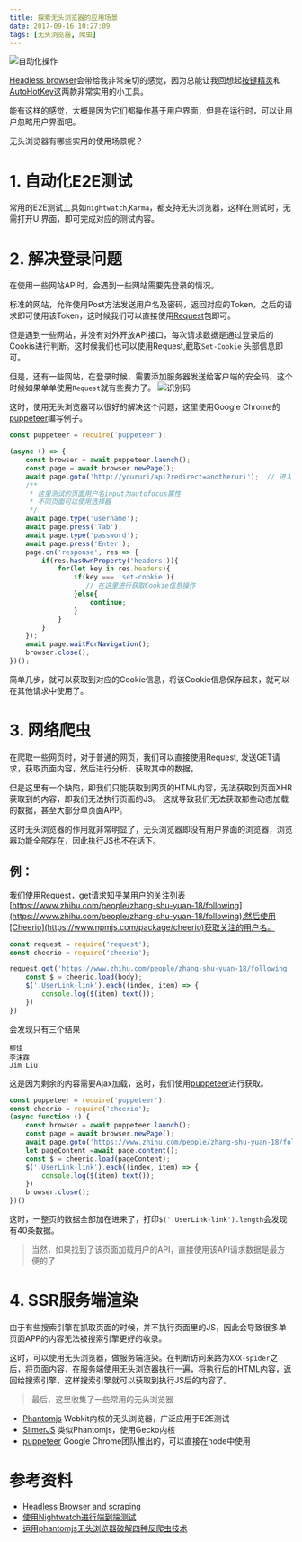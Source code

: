 ```yaml
---
title: 探索无头浏览器的应用场景
date: 2017-09-16 10:27:09
tags: [无头浏览器, 爬虫]
---
```


![自动化操作](https://cdn.thisjs.com/blog/automateexpenses.jpg)

[Headless browser](https://en.wikipedia.org/wiki/Headless_browser)会带给我非常亲切的感觉，因为总能让我回想起[按键精灵](http://www.anjian.com/)和[AutoHotKey](https://www.autohotkey.com/)这两款非常实用的小工具。

<!--more-->

能有这样的感觉，大概是因为它们都操作基于用户界面，但是在运行时，可以让用户忽略用户界面吧。

无头浏览器有哪些实用的使用场景呢？

# 1. 自动化E2E测试
常用的E2E测试工具如`nightwatch`,`Karma`，都支持无头浏览器，这样在测试时，无需打开UI界面，即可完成对应的测试内容。

# 2. 解决登录问题
在使用一些网站API时，会遇到一些网站需要先登录的情况。

标准的网站，允许使用Post方法发送用户名及密码，返回对应的Token，之后的请求即可使用该Token，这时候我们可以直接使用[Request](https://www.npmjs.com/package/request)包即可。

但是遇到一些网站，并没有对外开放API接口，每次请求数据是通过登录后的Cookis进行判断。这时候我们也可以使用Request,截取`Set-Cookie` 头部信息即可。

但是，还有一些网站，在登录时候，需要添加服务器发送给客户端的安全码，这个时候如果单单使用`Request`就有些费力了。
![识别码](https://cdn.thisjs.com/random.png)

这时，使用无头浏览器可以很好的解决这个问题，这里使用Google Chrome的[puppeteer](https://github.com/GoogleChrome/puppeteer)编写例子。

```js
const puppeteer = require('puppeteer');

(async () => {
    const browser = await puppeteer.launch();
    const page = await browser.newPage();
    await page.goto('http://youruri/api?redirect=anotheruri');  // 进入对应的登录页面
    /**
     * 这里测试的页面用户名input为autofocus属性
     * 不同页面可以使用选择器
     */
    await page.type('username');
    await page.press('Tab');
    await page.type('password');
    await page.press('Enter');
    page.on('response', res => {
        if(res.hasOwnProperty('headers')){
            for(let key in res.headers){
                if(key === 'set-cookie'){
                   // 在这里进行获取Cookie信息操作
                }else{
                    continue;
                }
            }
        }
    });
    await page.waitForNavigation();
    browser.close();
})();
```
简单几步，就可以获取到对应的Cookie信息，将该Cookie信息保存起来，就可以在其他请求中使用了。

# 3. 网络爬虫
在爬取一些网页时，对于普通的网页，我们可以直接使用Request, 发送GET请求，获取页面内容，然后进行分析，获取其中的数据。

但是这里有一个缺陷，即我们只能获取到网页的HTML内容，无法获取到页面XHR获取到的内容，即我们无法执行页面的JS。
这就导致我们无法获取那些动态加载的数据，甚至大部分单页面APP。

这时无头浏览器的作用就非常明显了，无头浏览器即没有用户界面的浏览器，浏览器功能全部存在，因此执行JS也不在话下。

## 例：

我们使用Request，get请求知乎某用户的关注列表[https://www.zhihu.com/people/zhang-shu-yuan-18/following](https://www.zhihu.com/people/zhang-shu-yuan-18/following),然后使用[Cheerio](https://www.npmjs.com/package/cheerio)获取关注的用户名。
```js
const request = require('request');
const cheerio = require('cheerio');

request.get('https://www.zhihu.com/people/zhang-shu-yuan-18/following', (error, res, body) => {
    const $ = cheerio.load(body);
    $('.UserLink-link').each((index, item) => {
        console.log($(item).text());
    })
})
```
会发现只有三个结果
```
柳佳
李沫霖
Jim Liu
```
这是因为剩余的内容需要Ajax加载，这时，我们使用[puppeteer](https://github.com/GoogleChrome/puppeteer)进行获取。

```js
const puppeteer = require('puppeteer');
const cheerio = require('cheerio');
(async function () {
    const browser = await puppeteer.launch();
    const page = await browser.newPage();
    await page.goto('https://www.zhihu.com/people/zhang-shu-yuan-18/following');
    let pageContent =await page.content();
    const $ = cheerio.load(pageContent);
    $('.UserLink-link').each((index, item) => {
        console.log($(item).text());
    })
    browser.close();
})()
```
这时，一整页的数据全部加在进来了，打印`$('.UserLink-link').length`会发现有40条数据。

> 当然，如果找到了该页面加载用户的API，直接使用该API请求数据是最方便的了

# 4. SSR服务端渲染

由于有些搜索引擎在抓取页面的时候，并不执行页面里的JS，因此会导致很多单页面APP的内容无法被搜索引擎更好的收录。

这时，可以使用无头浏览器，做服务端渲染。在判断访问来路为`XXX-spider`之后，将页面内容，在服务端使用无头浏览器执行一遍，将执行后的HTML内容，返回给搜索引擎，这样搜索引擎就可以获取到执行JS后的内容了。

> 最后，这里收集了一些常用的无头浏览器

* [Phantomjs](http://phantomjs.org/) Webkit内核的无头浏览器，广泛应用于E2E测试
* [SlimerJS](https://slimerjs.org/) 类似Phantomjs，使用Gecko内核
* [puppeteer](https://github.com/GoogleChrome/puppeteer) Google Chrome团队推出的，可以直接在node中使用

# 参考资料

* [Headless Browser and scraping](https://stackoverflow.com/questions/18539491/headless-browser-and-scraping-solutions)
* [使用Nightwatch进行端到端测试](http://www.infoq.com/cn/news/2014/02/nightwatch)
* [运用phantomjs无头浏览器破解四种反爬虫技术](http://python.jobbole.com/86415/)